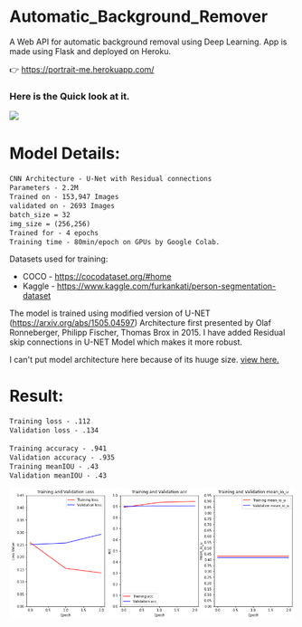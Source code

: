 # Automatic_Background_Remover

A Web API for automatic background removal using Deep Learning. App is made using Flask and deployed on Heroku.

👉 https://portrait-me.herokuapp.com/


### Here is the Quick look at it.

![](https://github.com/G0rav/Automatic_Background_Removal/blob/main/src/Demo.gif)


# Model Details:

```
CNN Architecture - U-Net with Residual connections
Parameters - 2.2M
Trained on - 153,947 Images
validated on - 2693 Images
batch_size = 32
img_size = (256,256)
Trained for - 4 epochs 
Training time - 80min/epoch on GPUs by Google Colab.

```


Datasets used for training:
- COCO - https://cocodataset.org/#home
- Kaggle - https://www.kaggle.com/furkankati/person-segmentation-dataset


The model is trained using modified version of U-NET (https://arxiv.org/abs/1505.04597) Architecture first presented by Olaf Ronneberger, Philipp Fischer, Thomas Brox in 2015.
I have added Residual skip connections in U-NET Model which makes it more robust. 

I can't put model architecture here because of its huuge size. [view here.](https://raw.githubusercontent.com/G0rav/Automatic_Background_Removal/main/src/Model%20Architecture.png)

# Result:

```
Training loss - .112
Validation loss - .134

Training accuracy - .941
Validation accuracy - .935
Training meanIOU - .43
Validation meanIOU - .43
```
<img src="https://github.com/G0rav/Automatic_Background_Removal/blob/main/src/Evaluation%20chart.png">
